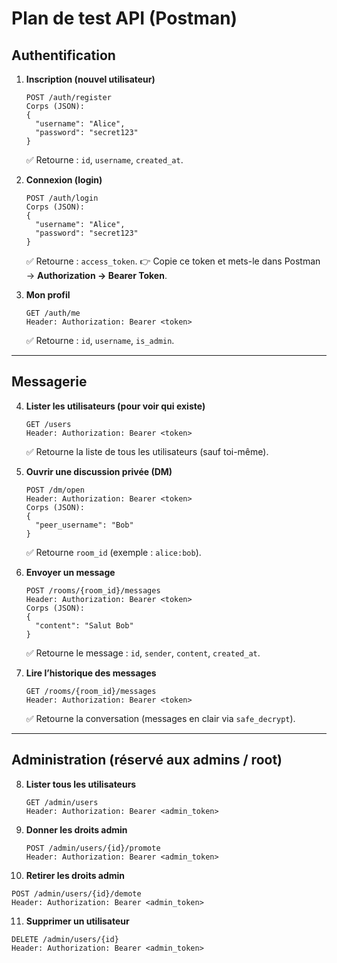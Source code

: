 # Plan de test API (Postman)

## Authentification

1. **Inscription (nouvel utilisateur)**

   ```
   POST /auth/register
   Corps (JSON): 
   {
     "username": "Alice",
     "password": "secret123"
   }
   ```

   ✅ Retourne : `id`, `username`, `created_at`.

2. **Connexion (login)**

   ```
   POST /auth/login
   Corps (JSON): 
   {
     "username": "Alice",
     "password": "secret123"
   }
   ```

   ✅ Retourne : `access_token`.
   👉 Copie ce token et mets-le dans Postman → **Authorization → Bearer Token**.

3. **Mon profil**

   ```
   GET /auth/me
   Header: Authorization: Bearer <token>
   ```

   ✅ Retourne : `id`, `username`, `is_admin`.

---

## Messagerie

4. **Lister les utilisateurs (pour voir qui existe)**

   ```
   GET /users
   Header: Authorization: Bearer <token>
   ```

   ✅ Retourne la liste de tous les utilisateurs (sauf toi-même).

5. **Ouvrir une discussion privée (DM)**

   ```
   POST /dm/open
   Header: Authorization: Bearer <token>
   Corps (JSON):
   {
     "peer_username": "Bob"
   }
   ```

   ✅ Retourne `room_id` (exemple : `alice:bob`).

6. **Envoyer un message**

   ```
   POST /rooms/{room_id}/messages
   Header: Authorization: Bearer <token>
   Corps (JSON):
   {
     "content": "Salut Bob"
   }
   ```

   ✅ Retourne le message : `id`, `sender`, `content`, `created_at`.

7. **Lire l’historique des messages**

   ```
   GET /rooms/{room_id}/messages
   Header: Authorization: Bearer <token>
   ```

   ✅ Retourne la conversation (messages en clair via `safe_decrypt`).

---

## Administration (réservé aux admins / root)

8. **Lister tous les utilisateurs**

   ```
   GET /admin/users
   Header: Authorization: Bearer <admin_token>
   ```

9. **Donner les droits admin**

   ```
   POST /admin/users/{id}/promote
   Header: Authorization: Bearer <admin_token>
   ```

10. **Retirer les droits admin**

```
POST /admin/users/{id}/demote
Header: Authorization: Bearer <admin_token>
```

11. **Supprimer un utilisateur**

```
DELETE /admin/users/{id}
Header: Authorization: Bearer <admin_token>
```

